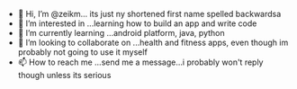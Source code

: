 - 👋 Hi, I’m @zeikm... its just ny shortened first name spelled backwardsa
- 👀 I’m interested in ...learning how to build an app and write code
- 🌱 I’m currently learning ...android platform, java, python
- 💞️ I’m looking to collaborate on ...health and fitness apps, even though im probably not going to use it myself
- 📫 How to reach me ...send me a message...i probably won't reply though unless its serious

<!---
zeikm/zeikm is a ✨ special ✨ repository because its `README.md` (this file) appears on your GitHub profile.
You can click the Preview link to take a look at your changes.
--->
